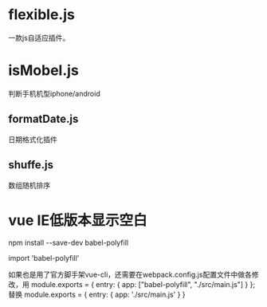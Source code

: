 # flexible.js
一款js自适应插件。
# isMobel.js
判断手机机型iphone/android
## formatDate.js
日期格式化插件
## shuffe.js
数组随机排序
# vue IE低版本显示空白
npm install --save-dev babel-polyfill

import 'babel-polyfill'

如果也是用了官方脚手架vue-cli，还需要在webpack.config.js配置文件中做各修改，用
module.exports = {
  entry: {
    app: ["babel-polyfill", "./src/main.js"]
  }
};
替换
module.exports = {
    entry: {
    app: './src/main.js'
}
}
